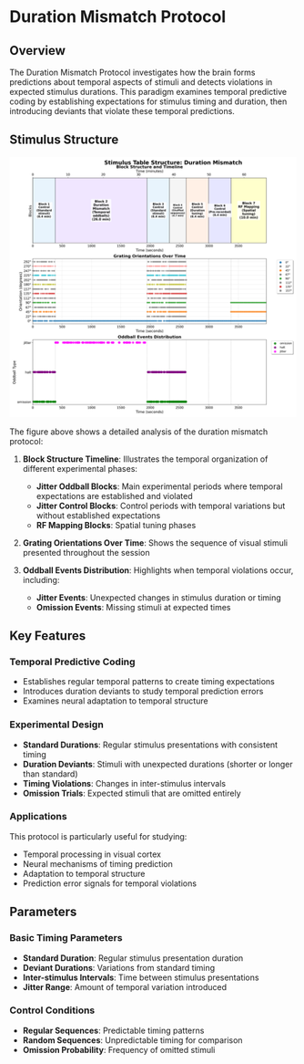 # Duration Mismatch Protocol

## Overview

The Duration Mismatch Protocol investigates how the brain forms predictions about temporal aspects of stimuli and detects violations in expected stimulus durations. This paradigm examines temporal predictive coding by establishing expectations for stimulus timing and duration, then introducing deviants that violate these temporal predictions.

## Stimulus Structure

![Duration Mismatch Analysis](../img/stimuli/duration_mismatch_structure_analysis.png)

The figure above shows a detailed analysis of the duration mismatch protocol:

1. **Block Structure Timeline**: Illustrates the temporal organization of different experimental phases:
   - **Jitter Oddball Blocks**: Main experimental periods where temporal expectations are established and violated
   - **Jitter Control Blocks**: Control periods with temporal variations but without established expectations
   - **RF Mapping Blocks**: Spatial tuning phases

2. **Grating Orientations Over Time**: Shows the sequence of visual stimuli presented throughout the session

3. **Oddball Events Distribution**: Highlights when temporal violations occur, including:
   - **Jitter Events**: Unexpected changes in stimulus duration or timing
   - **Omission Events**: Missing stimuli at expected times

## Key Features

### Temporal Predictive Coding
- Establishes regular temporal patterns to create timing expectations
- Introduces duration deviants to study temporal prediction errors
- Examines neural adaptation to temporal structure

### Experimental Design
- **Standard Durations**: Regular stimulus presentations with consistent timing
- **Duration Deviants**: Stimuli with unexpected durations (shorter or longer than standard)
- **Timing Violations**: Changes in inter-stimulus intervals
- **Omission Trials**: Expected stimuli that are omitted entirely

### Applications
This protocol is particularly useful for studying:
- Temporal processing in visual cortex
- Neural mechanisms of timing prediction
- Adaptation to temporal structure
- Prediction error signals for temporal violations

## Parameters

### Basic Timing Parameters
- **Standard Duration**: Regular stimulus presentation duration
- **Deviant Durations**: Variations from standard timing
- **Inter-stimulus Intervals**: Time between stimulus presentations
- **Jitter Range**: Amount of temporal variation introduced

### Control Conditions
- **Regular Sequences**: Predictable timing patterns
- **Random Sequences**: Unpredictable timing for comparison
- **Omission Probability**: Frequency of omitted stimuli

